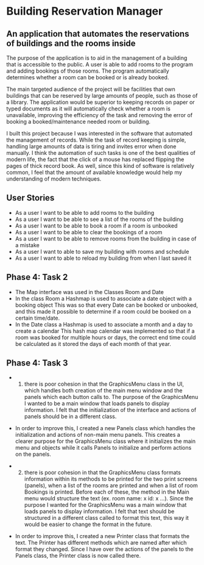 # Building Reservation Manager

## An application that automates the reservations of buildings and the rooms inside

The purpose of the application is to aid in the management of a building that is accessible to the public. A user is able to add rooms to the program and adding bookings of those rooms. The program automatically determines whether a room can be booked or is already booked.

The main targeted audience of the project will be facilities that own buildings that can be reserved by large amounts of people, such as those of a library. The application would be superior to keeping records on paper or typed documents as it will automatically check whether a room is unavailable, improving the efficiency of the task and removing the error of booking a booked/maintenance needed room or building.

I built this project because I was interested in the software that automated the management of records. While the task of record keeping is simple, handling large amounts of data is tiring and invites error when done manually. I think the automation of such tasks is one of the best qualities of modern life, the fact that the click of a mouse has replaced flipping the pages of thick record book. As well, since this kind of software is relatively common, I feel that the amount of available knowledge would help my understanding of modern techniques.

## User Stories
- As a user I want to be able to add rooms to the building
- As a user I want to be able to see a list of the rooms of the building
- As a user I want to be able to book a room if a room is unbooked
- As a user I want to be able to clear the bookings of a room
- As a user I want to be able to  remove rooms from the building in case of a mistake
- As a user I want to able to save my building with rooms and schedule
- As a user I want to able to reload my building from when I last saved it

## Phase 4: Task 2 
- The Map interface was used in the Classes Room and Date
- In the class Room a Hashmap is used to associate a date object with a booking object 
This was so that every Date can be booked or unbooked, and this made it possible to determine if a room could be booked on a certain time/date.
- In the Date class a Hashmap is used to associate a month and a day to create a calendar
This hash map calendar was implemented so that if a room was booked for multiple hours or days, the correct end time could be calculated as it stored the days of each month of that year.

## Phase 4: Task 3
- 1. there is poor cohesion in that the GraphicsMenu class in the UI, which handles both creation of the main menu window and the panels which each button calls to. The purpose of the GraphicsMenu I wanted to be a main window that loads panels to display information. I felt that the initialization of the interface and actions of panels should be in a different class.
- In order to improve this, I created a new Panels class which handles the initialization and actions of  non-main menu panels. This creates a clearer purpose for the GraphicsMenu class where it initializes the main menu and objects while it calls Panels to initialize and perform actions on the panels. 

- 2. there is poor cohesion in that the GraphicsMenu class formats information within its methods to be printed for the two print screens (panels), when a list of the rooms are printed and when a list of room Bookings is printed. Before each of these, the method in the Main menu would structure the text (ex. room name: x id: x ...).  Since the purpose I wanted for the GraphicsMenu was a main window that loads panels to display information. I felt that text should be structured in a different class called to format this text, this way it would be easier to change the format in the future.
- In order to improve this, I created a new Printer class that formats the text. The Printer has different methods which are named after which format they changed. Since I have over the actions of the panels to the Panels class, the Printer class is now called there.



